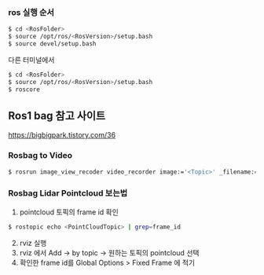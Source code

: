 

### ros 실행 순서

```bash
$ cd <RosFolder>
$ source /opt/ros/<RosVersion>/setup.bash
$ source devel/setup.bash
```

다른 터미널에서 

```bash
$ cd <RosFolder>
$ source /opt/ros/<RosVersion>/setup.bash
$ roscore
```



## Ros1 bag 참고 사이트

https://bigbigpark.tistory.com/36

### Rosbag to Video 

```bash
$ rosrun image_view_recoder video_recorder image:='<Topic>' _filename:='<VideoFileName>' _fps:=<fps>
```

### Rosbag Lidar Pointcloud 보는법

1. pointcloud 토픽의 frame id 확인

```bash
$ rostopic echo <PointCloudTopic> | grep=frame_id
```

2. rviz 실행
3. rviz 에서 Add -> by topic -> 원하는 토픽의 pointcloud 선택
4. 확인한 frame id를 Global Options > Fixed Frame 에 적기 
